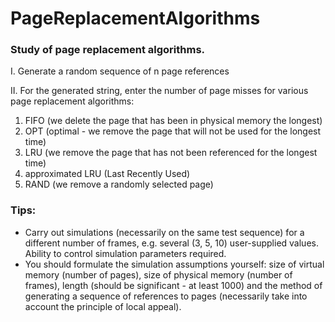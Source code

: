 # PageReplacementAlgorithms

### Study of page replacement algorithms.

I. Generate a random sequence of n page references

II. For the generated string, enter the number of page misses for various page replacement algorithms:
1. FIFO (we delete the page that has been in physical memory the longest)
2. OPT (optimal - we remove the page that will not be used for the longest time)
3. LRU (we remove the page that has not been referenced for the longest time)
4. approximated LRU (Last Recently Used)
5. RAND (we remove a randomly selected page)
   
### Tips:
- Carry out simulations (necessarily on the same test sequence) for a different number of frames, e.g. several (3, 5, 10)
user-supplied values. Ability to control simulation parameters required.
- You should formulate the simulation assumptions yourself: size of virtual memory (number of pages), size of physical memory
(number of frames), length (should be significant - at least 1000) and the method of generating a sequence of references to pages (necessarily
take into account the principle of local appeal).
